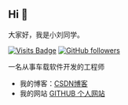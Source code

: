 ## Hi  👋

大家好，我是小刘同学。 

[![Visits Badge](https://badges.pufler.dev/visits/YourUsername/daniao2017?style=flat-square)](https://github.com/youngyangyang04)
[![GitHub followers](https://img.shields.io/github/followers/daniao2017?style=social)](https://github.com/youngyangyang04?tab=followers)

一名从事车载软件开发的工程师

* 我的博客：[CSDN博客](https://blog.csdn.net/daniao2017?type=blog)
* 我的网站 [GITHUB 个人网站](https://daniao2017.github.io/) 


<!--
**daniao2017/daniao2017** is a ✨ _special_ ✨ repository because its `README.md` (this file) appears on your GitHub profile.

Here are some ideas to get you started:

- 🔭 I’m currently working on ...
- 🌱 I’m currently learning ...
- 👯 I’m looking to collaborate on ...
- 🤔 I’m looking for help with ...
- 💬 Ask me about ...
- 📫 How to reach me: ...
- 😄 Pronouns: ...
- ⚡ Fun fact: ...
-->
